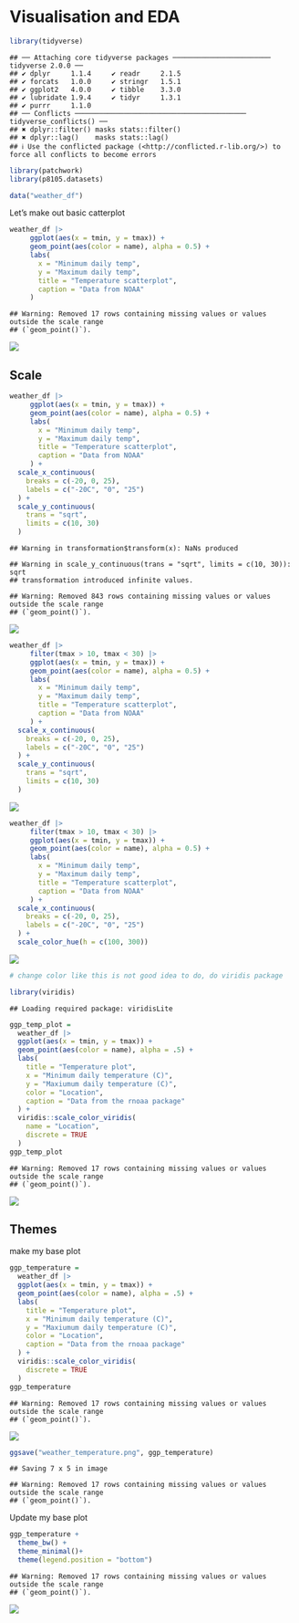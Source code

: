 Visualisation and EDA
================

``` r
library(tidyverse)
```

    ## ── Attaching core tidyverse packages ──────────────────────── tidyverse 2.0.0 ──
    ## ✔ dplyr     1.1.4     ✔ readr     2.1.5
    ## ✔ forcats   1.0.0     ✔ stringr   1.5.1
    ## ✔ ggplot2   4.0.0     ✔ tibble    3.3.0
    ## ✔ lubridate 1.9.4     ✔ tidyr     1.3.1
    ## ✔ purrr     1.1.0     
    ## ── Conflicts ────────────────────────────────────────── tidyverse_conflicts() ──
    ## ✖ dplyr::filter() masks stats::filter()
    ## ✖ dplyr::lag()    masks stats::lag()
    ## ℹ Use the conflicted package (<http://conflicted.r-lib.org/>) to force all conflicts to become errors

``` r
library(patchwork)
library(p8105.datasets)
```

``` r
data("weather_df")
```

Let’s make out basic catterplot

``` r
weather_df |>
     ggplot(aes(x = tmin, y = tmax)) + 
     geom_point(aes(color = name), alpha = 0.5) +
     labs(
       x = "Minimum daily temp",
       y = "Maximum daily temp",
       title = "Temperature scatterplot",
       caption = "Data from NOAA"
     )
```

    ## Warning: Removed 17 rows containing missing values or values outside the scale range
    ## (`geom_point()`).

![](Visualisation_EDA_files/figure-gfm/unnamed-chunk-3-1.png)<!-- -->

## Scale

``` r
weather_df |>
     ggplot(aes(x = tmin, y = tmax)) + 
     geom_point(aes(color = name), alpha = 0.5) +
     labs(
       x = "Minimum daily temp",
       y = "Maximum daily temp",
       title = "Temperature scatterplot",
       caption = "Data from NOAA"
     ) +
  scale_x_continuous(
    breaks = c(-20, 0, 25),
    labels = c("-20C", "0", "25")
  ) +
  scale_y_continuous(
    trans = "sqrt",
    limits = c(10, 30)
  )
```

    ## Warning in transformation$transform(x): NaNs produced

    ## Warning in scale_y_continuous(trans = "sqrt", limits = c(10, 30)): sqrt
    ## transformation introduced infinite values.

    ## Warning: Removed 843 rows containing missing values or values outside the scale range
    ## (`geom_point()`).

![](Visualisation_EDA_files/figure-gfm/unnamed-chunk-4-1.png)<!-- -->

``` r
weather_df |>
     filter(tmax > 10, tmax < 30) |> 
     ggplot(aes(x = tmin, y = tmax)) + 
     geom_point(aes(color = name), alpha = 0.5) +
     labs(
       x = "Minimum daily temp",
       y = "Maximum daily temp",
       title = "Temperature scatterplot",
       caption = "Data from NOAA"
     ) +
  scale_x_continuous(
    breaks = c(-20, 0, 25),
    labels = c("-20C", "0", "25")
  ) +
  scale_y_continuous(
    trans = "sqrt",
    limits = c(10, 30)
  )
```

![](Visualisation_EDA_files/figure-gfm/unnamed-chunk-5-1.png)<!-- -->

``` r
weather_df |>
     filter(tmax > 10, tmax < 30) |> 
     ggplot(aes(x = tmin, y = tmax)) + 
     geom_point(aes(color = name), alpha = 0.5) +
     labs(
       x = "Minimum daily temp",
       y = "Maximum daily temp",
       title = "Temperature scatterplot",
       caption = "Data from NOAA"
     ) +
  scale_x_continuous(
    breaks = c(-20, 0, 25),
    labels = c("-20C", "0", "25")
  ) +
  scale_color_hue(h = c(100, 300))
```

![](Visualisation_EDA_files/figure-gfm/unnamed-chunk-6-1.png)<!-- -->

``` r
# change color like this is not good idea to do, do viridis package
```

``` r
library(viridis)
```

    ## Loading required package: viridisLite

``` r
ggp_temp_plot = 
  weather_df |> 
  ggplot(aes(x = tmin, y = tmax)) + 
  geom_point(aes(color = name), alpha = .5) + 
  labs(
    title = "Temperature plot",
    x = "Minimum daily temperature (C)",
    y = "Maxiumum daily temperature (C)",
    color = "Location",
    caption = "Data from the rnoaa package"
  ) + 
  viridis::scale_color_viridis(
    name = "Location", 
    discrete = TRUE
  )
ggp_temp_plot
```

    ## Warning: Removed 17 rows containing missing values or values outside the scale range
    ## (`geom_point()`).

![](Visualisation_EDA_files/figure-gfm/unnamed-chunk-8-1.png)<!-- -->

## Themes

make my base plot

``` r
ggp_temperature = 
  weather_df |> 
  ggplot(aes(x = tmin, y = tmax)) + 
  geom_point(aes(color = name), alpha = .5) + 
  labs(
    title = "Temperature plot",
    x = "Minimum daily temperature (C)",
    y = "Maxiumum daily temperature (C)",
    color = "Location",
    caption = "Data from the rnoaa package"
  ) + 
  viridis::scale_color_viridis(
    discrete = TRUE
  )
ggp_temperature
```

    ## Warning: Removed 17 rows containing missing values or values outside the scale range
    ## (`geom_point()`).

![](Visualisation_EDA_files/figure-gfm/unnamed-chunk-9-1.png)<!-- -->

``` r
ggsave("weather_temperature.png", ggp_temperature)
```

    ## Saving 7 x 5 in image

    ## Warning: Removed 17 rows containing missing values or values outside the scale range
    ## (`geom_point()`).

Update my base plot

``` r
ggp_temperature +
  theme_bw() +
  theme_minimal()+
  theme(legend.position = "bottom")
```

    ## Warning: Removed 17 rows containing missing values or values outside the scale range
    ## (`geom_point()`).

![](Visualisation_EDA_files/figure-gfm/unnamed-chunk-10-1.png)<!-- -->
